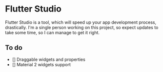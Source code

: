 # Flutter Studio
Flutter Studio is a tool, which will speed up your app development process, drastically.
I'm a single person working on  this project, so expect updates to take some time, so I can manage to get it right. 
## To do
- [] Draggable widgets and properties
- [] Material 2 widgets support 
